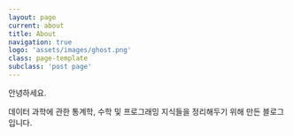 ```yaml
---
layout: page
current: about
title: About
navigation: true
logo: 'assets/images/ghost.png'
class: page-template
subclass: 'post page'
---
```


안녕하세요.

데이터 과학에 관한 통계학, 수학 및 프로그래밍 지식들을 정리해두기 위해 만든 블로그입니다.